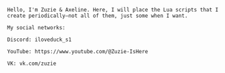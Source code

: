 	Hello, I'm Zuzie & Axeline. Here, I will place the Lua scripts that I create periodically—not all of them, just some when I want.

	My social networks:

	Discord: iloveduck_s1

	YouTube: https://www.youtube.com/@Zuzie-IsHere

	VK: vk.com/zuzie
